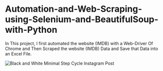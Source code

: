 # Automation-and-Web-Scraping-using-Selenium-and-BeautifulSoup-with-Python
In This project, I first automated the website (IMDB) with a Web-Driver Of Chrome and Then Scraped the website (IMDB) Data and Save that Data into an Excel File.

![Black and White Minimal Step Cycle Instagram Post](https://github.com/kartikraghuwani/Automation-and-Web-Scraping-using-Selenium-and-BeautifulSoup-with-Python/assets/66105337/d66caaee-88f7-435d-9b0d-9a4300c12cc5)

